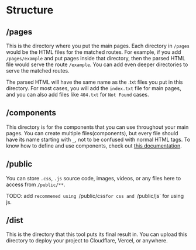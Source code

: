 # Structure

## /pages

This is the directory where you put the main pages. Each directory in `/pages` would be the HTML files for the matched routes. For example, if you add `/pages/example` and put pages inside that directory, then the parsed HTML file would serve the route `/example`. You can add even deeper directories to serve the matched routes.

The parsed HTML will have the same name as the .txt files you put in this directory. For most cases, you will add the `index.txt` file for main pages, and you can also add files like `404.txt` for `Not Found` cases.

## /components

This directory is for the components that you can use throughout your main pages. You can create multiple files(components), but every file should have its name starting with `_`, not to be confused with normal HTML tags. To know how to define and use components, check out [this documentation](./txt-grammar.md).

## /public

You can store `.css`, `.js` source code, images, videos, or any files here to access from `/public/**`.

TODO: add `recommened using `/public/css`for css and `/public/js` for using js.

## /dist

This is the directory that this tool puts its final result in. You can upload this directory to deploy your project to Cloudflare, Vercel, or anywhere.
